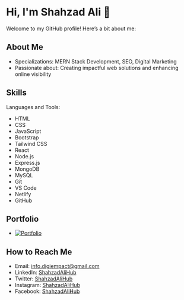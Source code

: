 # Hi, I'm Shahzad Ali 👋

Welcome to my GitHub profile! Here’s a bit about me:

## About Me
- Specializations: MERN Stack Development, SEO, Digital Marketing
- Passionate about: Creating impactful web solutions and enhancing online visibility

## Skills
Languages and Tools:
- HTML
- CSS
- JavaScript
- Bootstrap
- Tailwind CSS
- React
- Node.js
- Express.js
- MongoDB
- MySQL
- Git
- VS Code
- Netlify
- GitHub

## Portfolio
- [![Portfolio]([![Portfolio](https://link-to-your-image)](https://shahzadalihub.netlify.app))](https://shahzadalihub.netlify.app)

## How to Reach Me
- Email: info.digiempact@gmail.com
- LinkedIn: [ShahzadAliHub](https://www.linkedin.com/in/shahzadalihub/)
- Twitter: [ShahzadAliHub](https://twitter.com/shahzadalihub)
- Instagram: [ShahzadAliHub](https://www.instagram.com/shahzadalihub/)
- Facebook: [ShahzadAliHub](https://www.facebook.com/shahzadalihub)
